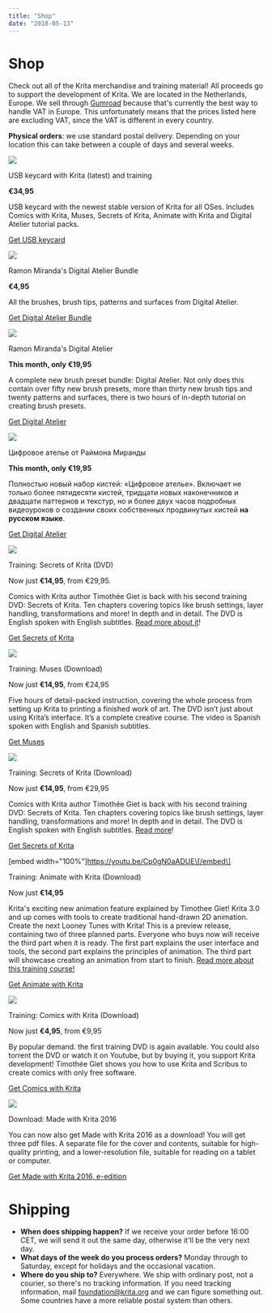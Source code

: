 ```yaml
---
title: "Shop"
date: "2018-05-13"
---
```


# Shop

Check out all of the Krita merchandise and training material! All proceeds go to support the development of Krita. We are located in the Netherlands, Europe. We sell through [Gumroad](https://gumroad.com/krita#) because that's currently the best way to handle VAT in Europe. This unfortunately means that the prices listed here are excluding VAT, since the VAT is different in every country.

**Physical orders**: we use standard postal delivery. Depending on your location this can take between a couple of days and several weeks.

<script src="https://gumroad.com/js/gumroad.js"></script>

![](../images/usbcard.jpg)

USB keycard with Krita (latest) and training

**€34,95**

USB keycard with the newest stable version of Krita for all OSes. Includes Comics with Krita, Muses, Secrets of Krita, Animate with Krita and Digital Atelier tutorial packs.

[Get USB keycard](https://gumroad.com/l/qQmZf)

![](../images/DA_cover_cropped_1_1.png)

Ramon Miranda's Digital Atelier Bundle

**€4,95**

All the brushes, brush tips, patterns and surfaces from Digital Atelier.

[Get Digital Atelier Bundle](https://gum.co/ehZUc)

![](../images/DA_cover_cropped_1_1.png)

Ramon Miranda's Digital Atelier

**This month, only €19,95**

A complete new brush preset bundle: Digital Atelier. Not only does this contain over fifty new brush presets, more than thirty new brush tips and twenty patterns and surfaces, there is two hours of in-depth tutorial on creating brush presets.

[Get Digital Atelier](https://gum.co/sFbEb)

![](../images/DA_cover_cropped_1_1.png)

Цифровое ателье от Раймона Миранды

**This month, only €19,95**

Полностью новый набор кистей: «Цифровое ателье». Включает не только более пятидесяти кистей, тридцати новых наконечников и двадцати паттернов и текстур, но и более двух часов подробных видеоуроков о создании своих собственных продвинутых кистей **на русском языке**.

[Get Digital Atelier](https://gum.co/blCvR)

![](../images/secrets-of-krita-box-art.png)

Training: Secrets of Krita (DVD)

Now just **€14,95**, from €29,95.

Comics with Krita author Timothée Giet is back with his second training DVD: Secrets of Krita. Ten chapters covering topics like brush settings, layer handling, transformations and more! In depth and in detail. The DVD is English spoken with English subtitles. [Read more about it](https://krita.org/item/secrets-of-krita-the-third-krita-training-dvd/)!

[Get Secrets of Krita](https://gum.co/iIno?wanted=true)

![](../images/muses.jpg)

Training: Muses (Download)

Now just **€14,95**, from €24,95

Five hours of detail-packed instruction, covering the whole process from setting up Krita to printing a finished work of art. The DVD isn’t just about using Krita’s interface. It’s a complete creative course. The video is Spanish spoken with English and Spanish subtitles.

[Get Muses](https://gum.co/SZZDI?wanted=true)

![](../images/secrets-of-krita-box-art.png)

Training: Secrets of Krita (Download)

Now just **€14,95**, from €29,95

Comics with Krita author Timothée Giet is back with his second training DVD: Secrets of Krita. Ten chapters covering topics like brush settings, layer handling, transformations and more! In depth and in detail. The DVD is English spoken with English subtitles. [Read more](https://krita.org/item/secrets-of-krita-the-third-krita-training-dvd/)!

[Get Secrets of Krita](https://gum.co/bDeXV?wanted=true)

\[embed width="100%"\]https://youtu.be/Cp0gN0aADUE\[/embed\]

Training: Animate with Krita (Download)

Now just **€14,95**

Krita's exciting new animation feature explained by Timothee Giet! Krita 3.0 and up comes with tools to create traditional hand-drawn 2D animation. Create the next Looney Tunes with Krita! This is a preview release, containing two of three planned parts. Everyone who buys now will receive the third part when it is ready. The first part explains the user interface and tools, the second part explains the principles of animation. The third part will showcase creating an animation from start to finish. [Read more about this training course!](/animate-with-krita/)

[Get Animate with Krita](https://gum.co/TIso?wanted=true)

![](../images/comics-with-krita.jpg)

Training: Comics with Krita (Download)

Now just **€4,95**, from €9,95

By popular demand. the first training DVD is again available. You could also torrent the DVD or watch it on Youtube, but by buying it, you support Krita development! Timothée Giet shows you how to use Krita and Scribus to create comics with only free software.

[Get Comics with Krita](https://gum.co/glye?wanted=true)

![](../images/cover_small.png)

Download: Made with Krita 2016

You can now also get Made with Krita 2016 as a download! You will get three pdf files. A separate file for the cover and contents, suitable for high-quality printing, and a lower-resolution file, suitable for reading on a tablet or computer.

[Get Made with Krita 2016, e-edition](https://gum.co/ZVvh)

# Shipping

- **When does shipping happen?** If we receive your order before 16:00 CET, we will send it out the same day, otherwise it'll be the very next day.
- **What days of the week do you process orders?** Monday through to Saturday, except for holidays and the occasional vacation.
- **Where do you ship to?** Everywhere. We ship with ordinary post, not a courier, so there's no tracking information. If you need tracking information, mail foundation@krita.org and we can figure something out. Some countries have a more reliable postal system than others.
